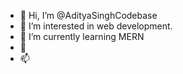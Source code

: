 - 👋 Hi, I’m @AdityaSinghCodebase
- 👀 I’m interested in web development.
- 🌱 I’m currently learning MERN
- 💞️ 
- 📫

<!---
AdityaSinghCodebase/AdityaSinghCodebase is a ✨ special ✨ repository because its `README.md` (this file) appears on your GitHub profile.
You can click the Preview link to take a look at your changes.
--->
